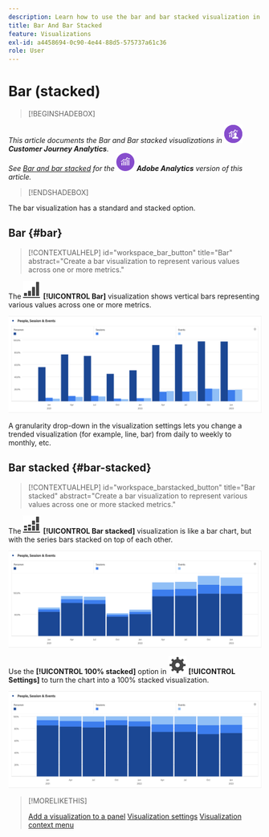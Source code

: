 ```yaml
---
description: Learn how to use the bar and bar stacked visualization in Analysis Workspace.
title: Bar And Bar Stacked
feature: Visualizations
exl-id: a4458694-0c90-4e44-88d5-575737a61c36
role: User
---
```

# Bar (stacked)

>[!BEGINSHADEBOX]

_This article documents the Bar and Bar stacked visualizations in_ ![CustomerJourneyAnalytics](/help/assets/icons/CustomerJourneyAnalytics.svg) _**Customer Journey Analytics**._<br/>_See [Bar and bar stacked](https://experienceleague.adobe.com/en/docs/analytics/analyze/analysis-workspace/visualizations/bar) for the_ ![AdobeAnalytics](/help/assets/icons/AdobeAnalytics.svg) _**Adobe Analytics** version of this article._


>[!ENDSHADEBOX]

The bar visualization has a standard and stacked option.

## Bar {#bar}

<!-- markdownlint-disable MD034 -->

>[!CONTEXTUALHELP]
>id="workspace_bar_button"
>title="Bar"
>abstract="Create a bar visualization to represent various values across one or more metrics."

<!-- markdownlint-enable MD034 -->



The ![GraphBarVertical](/help/assets/icons/GraphBarVertical.svg) **[!UICONTROL Bar]** visualization shows vertical bars representing various values across one or more metrics.

![Virtical bar visualization showing multiple metrics including Page Views, Visits, Entries, and Exits.](assets/bar.png)

A granularity drop-down in the visualization settings lets you change a trended visualization (for example, line, bar) from daily to weekly to monthly, etc.

## Bar stacked {#bar-stacked}

<!-- markdownlint-disable MD034 -->

>[!CONTEXTUALHELP]
>id="workspace_barstacked_button"
>title="Bar stacked"
>abstract="Create a bar visualization to represent various values across one or more stacked metrics."

<!-- markdownlint-enable MD034 -->


The ![GraphBarVerticalStacked](/help/assets/icons/GraphBarVerticalStacked.svg) **[!UICONTROL Bar stacked]** visualization is like a bar chart, but with the series bars stacked on top of each other.

![Stacked bar chard showing multiple metrics.](assets/bar-stacked.png)

Use the **[!UICONTROL 100% stacked]** option in ![Setting](/help/assets/icons/Setting.svg) **[!UICONTROL Settings]** to turn the chart into a 100% stacked visualization.

![A 100% stacked bar chart.](assets/bar-stacked100.png)

>[!MORELIKETHIS]
>
>[Add a visualization to a panel](/help/analysis-workspace/visualizations/freeform-analysis-visualizations.md#add-visualizations-to-a-panel)
>[Visualization settings](/help/analysis-workspace/visualizations/freeform-analysis-visualizations.md#settings)
>[Visualization context menu](/help/analysis-workspace/visualizations/freeform-analysis-visualizations.md#context-menu)
>

